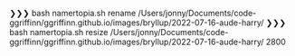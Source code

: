 ❯❯❯ bash namertopia.sh rename /Users/jonny/Documents/code-ggriffinn/ggriffinn.github.io/images/bryllup/2022-07-16-aude-harry/
❯❯❯ bash namertopia.sh resize /Users/jonny/Documents/code-ggriffinn/ggriffinn.github.io/images/bryllup/2022-07-16-aude-harry/ 2800